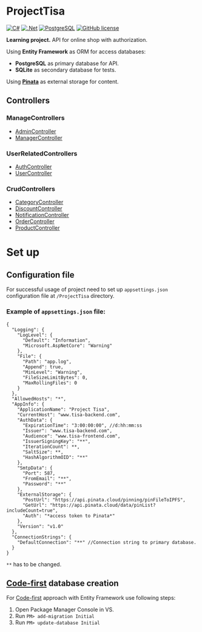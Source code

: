 # ProjectTisa
[![C#](https://img.shields.io/badge/c%23-%23239120.svg?logo=csharp&logoColor=white)](#)
[![.Net](https://img.shields.io/badge/.NET-5C2D91?logo=.net&logoColor=white)](#)
[![PostgreSQL](https://img.shields.io/badge/PostgreSQL-316192?logo=postgresql&logoColor=white)](#)
[![GitHub license](https://img.shields.io/badge/license-MIT-blue.svg)](https://github.com/Fetu56/ProjectTisa-BackEnd/blob/dev/LICENSE.txt)

**Learning project.**
API for online shop with authorization.

Using **Entity Framework** as ORM for access databases:
* **PostgreSQL** as primary database for API. 
* **SQLite** as secondary database for tests.

Using **[Pinata](https://www.pinata.cloud/)** as external storage for content.

## Controllers
### ManageControllers
* [AdminController](/ProjectTisa.Docs/ManageControllers/AdminController.md)
* [ManagerController](/ProjectTisa.Docs/ManageControllers/ManagerController.md)
### UserRelatedControllers
* [AuthController](/ProjectTisa.Docs/UserRelatedControllers/AuthController.md)
* [UserController](/ProjectTisa.Docs/UserRelatedControllers/UserController.md)
### CrudControllers
* [CategoryController](/ProjectTisa.Docs/CrudControllers/CategoryController.md)
* [DiscountController](/ProjectTisa.Docs/CrudControllers/DiscountController.md)
* [NotificationController](/ProjectTisa.Docs/CrudControllers/NotificationController.md)
* [OrderController](/ProjectTisa.Docs/CrudControllers/OrderController.md)
* [ProductController](/ProjectTisa.Docs/CrudControllers/ProductController.md)

# Set up
## Configuration file
For successful usage of project need to set up `appsettings.json` configuration file at `/ProjectTisa` directory.
### Example of `appsettings.json` file:
```json5
{
  "Logging": {
    "LogLevel": {
      "Default": "Information",
      "Microsoft.AspNetCore": "Warning"
    },
    "File": {
      "Path": "app.log",
      "Append": true,
      "MinLevel": "Warning",
      "FileSizeLimitBytes": 0,
      "MaxRollingFiles": 0
    }
  },
  "AllowedHosts": "*",
  "AppInfo": {
    "ApplicationName": "Project Tisa",
    "CurrentHost": "www.tisa-backend.com",
    "AuthData": {
      "ExpirationTime": "3:00:00:00", //d:hh:mm:ss
      "Issuer": "www.tisa-backend.com",
      "Audience": "www.tisa-frontend.com",
      "IssuerSigningKey": "**",
      "IterationCount": **,
      "SaltSize": **,
      "HashAlgorithmOID": "**"
    },
    "SmtpData": {
      "Port": 587,
      "FromEmail": "**",
      "Password": "**"
    },
    "ExternalStorage": {
      "PostUrl": "https://api.pinata.cloud/pinning/pinFileToIPFS",
      "GetUrl": "https://api.pinata.cloud/data/pinList?includeCount=true",
      "Auth": "*access token to Pinata*"
    },
    "Version": "v1.0"
  },
  "ConnectionStrings": {
    "DefaultConnection": "**" //Connection string to primary database.
  }
}
```
`**` has to be changed.
## [Code-first](https://www.entityframeworktutorial.net/code-first/what-is-code-first.aspx) database creation
For [Code-first](https://www.entityframeworktutorial.net/code-first/what-is-code-first.aspx) approach with Entity Framework use following steps:
1. Open Package Manager Console in VS.
2. Run `PM> add-migration Initial`
3. Run `PM> update-database Initial`
